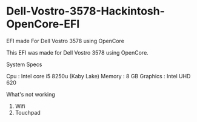 # Dell-Vostro-3578-Hackintosh-OpenCore-EFI
EFI made For Dell Vostro 3578 using OpenCore

This EFI was made for Dell Vostro 3578 using OpenCore.

System Specs

Cpu : Intel core i5 8250u (Kaby Lake)
Memory : 8 GB
Graphics : Intel UHD 620


What's not working
1. Wifi
2. Touchpad
